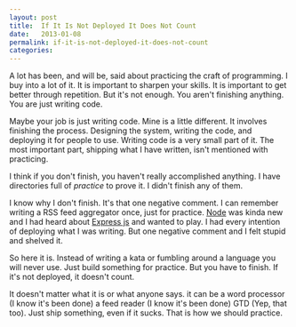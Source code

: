 ```yaml
---
layout: post
title:  If It Is Not Deployed It Does Not Count
date:   2013-01-08
permalink: if-it-is-not-deployed-it-does-not-count
categories:
---
```


A lot has been, and will be, said about practicing the craft of programming. I buy into a lot of it. It is important to sharpen your skills. It is important to get better through repetition. But it's not enough. You aren't finishing anything. You are just writing code.

Maybe your job is just writing code. Mine is a little different. It involves finishing the process. Designing the system, writing the code, and deploying it for people to use. Writing code is a very small part of it. The most important part, shipping what I have written, isn't mentioned with practicing.

I think if you don't finish, you haven't really accomplished anything. I have directories full of *practice* to prove it. I didn't finish any of them.

I know why I don't finish. It's that one negative comment. I can remember writing a RSS feed aggregator once, just for practice. [Node](http://nodejs.com) was kinda new and I had heard about [Express js](http://expressjs.com) and wanted to play. I had every intention of deploying what I was writing. But one negative comment and I felt stupid and shelved it.

So here it is. Instead of writing a kata or fumbling around a language you will never use. Just build something for practice. But you have to finish. If it's not deployed, it doesn't count.

It doesn't matter what it is or what anyone says. it can be a word processor (I know it's been done) a feed reader (I know it's been done) GTD (Yep, that too). Just ship something, even if it sucks. That is how we should practice.

